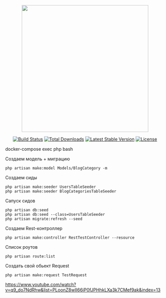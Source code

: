<p align="center"><img src="https://res.cloudinary.com/dtfbvvkyp/image/upload/v1566331377/laravel-logolockup-cmyk-red.svg" width="400"></p>

<p align="center">
<a href="https://travis-ci.org/laravel/framework"><img src="https://travis-ci.org/laravel/framework.svg" alt="Build Status"></a>
<a href="https://packagist.org/packages/laravel/framework"><img src="https://poser.pugx.org/laravel/framework/d/total.svg" alt="Total Downloads"></a>
<a href="https://packagist.org/packages/laravel/framework"><img src="https://poser.pugx.org/laravel/framework/v/stable.svg" alt="Latest Stable Version"></a>
<a href="https://packagist.org/packages/laravel/framework"><img src="https://poser.pugx.org/laravel/framework/license.svg" alt="License"></a>
</p>

docker-compose exec php bash

Создаем модель + миграцию
```
php artisan make:model Models/BlogCategory -m
```

Создаем сиды
```
php artisan make:seeder UsersTableSeeder
php artisan make:seeder BlogCategoriesTableSeeder
```

Сапуск сидов
```
php artisan db:seed
php artisan db:seed --class=UsersTableSeeder
php artisan migrate:refresh --seed
```

Создаем Rest-контроллер
```
php artisan make:controller RestTestController --resource
```

Список роутов
```
php artisan route:list
```

Cоздать свой обьект Request
```
php artisan make:request TestRequest
```




https://www.youtube.com/watch?v=q9_do7NdRhw&list=PLoonZ8wII66iP0fJPHhkLXa3k7CMef9ak&index=13